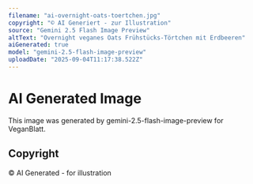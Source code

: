 ```yaml
---
filename: "ai-overnight-oats-toertchen.jpg"
copyright: "© AI Generiert - zur Illustration"
source: "Gemini 2.5 Flash Image Preview"
altText: "Overnight veganes Oats Frühstücks-Törtchen mit Erdbeeren"
aiGenerated: true
model: "gemini-2.5-flash-image-preview"
uploadDate: "2025-09-04T11:17:38.522Z"
---
```


# AI Generated Image

This image was generated by gemini-2.5-flash-image-preview for VeganBlatt.

## Copyright
© AI Generated - for illustration
